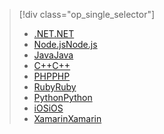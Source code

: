 > [!div class="op_single_selector"]
> * [<span data-ttu-id="b4405-101">.NET</span><span class="sxs-lookup"><span data-stu-id="b4405-101">.NET</span></span>](../articles/storage/blobs/storage-dotnet-how-to-use-blobs.md)
> * [<span data-ttu-id="b4405-102">Node.js</span><span class="sxs-lookup"><span data-stu-id="b4405-102">Node.js</span></span>](../articles/storage/blobs/storage-nodejs-how-to-use-blob-storage.md)
> * [<span data-ttu-id="b4405-103">Java</span><span class="sxs-lookup"><span data-stu-id="b4405-103">Java</span></span>](../articles/storage/blobs/storage-java-how-to-use-blob-storage.md)
> * [<span data-ttu-id="b4405-104">C++</span><span class="sxs-lookup"><span data-stu-id="b4405-104">C++</span></span>](../articles/storage/blobs/storage-c-plus-plus-how-to-use-blobs.md)
> * [<span data-ttu-id="b4405-105">PHP</span><span class="sxs-lookup"><span data-stu-id="b4405-105">PHP</span></span>](../articles/storage/blobs/storage-php-how-to-use-blobs.md)
> * [<span data-ttu-id="b4405-106">Ruby</span><span class="sxs-lookup"><span data-stu-id="b4405-106">Ruby</span></span>](../articles/storage/blobs/storage-ruby-how-to-use-blob-storage.md)
> * [<span data-ttu-id="b4405-107">Python</span><span class="sxs-lookup"><span data-stu-id="b4405-107">Python</span></span>](../articles/storage/blobs/storage-python-how-to-use-blob-storage.md)
> * [<span data-ttu-id="b4405-108">iOS</span><span class="sxs-lookup"><span data-stu-id="b4405-108">iOS</span></span>](../articles/storage/blobs/storage-ios-how-to-use-blob-storage.md)
> * [<span data-ttu-id="b4405-109">Xamarin</span><span class="sxs-lookup"><span data-stu-id="b4405-109">Xamarin</span></span>](../articles/storage/blobs/storage-xamarin-blob-storage.md)
> 
> 

